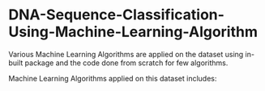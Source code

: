 # DNA-Sequence-Classification-Using-Machine-Learning-Algorithm

Various Machine Learning Algorithms are applied on the dataset using in-built package and the code done from scratch for few algorithms.

Machine Learning Algorithms applied on this dataset includes:

</bullet>
